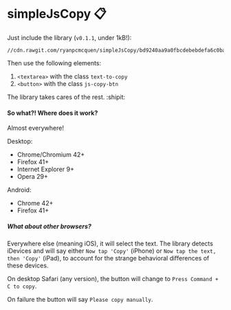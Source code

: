 # simpleJsCopy :clipboard:

Just include the library (`v0.1.1`, under 1kB!):

    //cdn.rawgit.com/ryanpcmcquen/simpleJsCopy/bd9240aa9a0fbcdebebdefa6c0ba0185f7a36d51/simpleJsCopy.min.js

Then use the following elements:

1. `<textarea>` with the class `text-to-copy`
2. `<button>` with the class `js-copy-btn`

The library takes cares of the rest. :shipit:

#### So what?! Where does it work?

Almost everywhere!

Desktop:

- Chrome/Chromium 42+
- Firefox 41+
- Internet Explorer 9+
- Opera 29+

Android:

- Chrome 42+
- Firefox 41+

##### What about other browsers?

Everywhere else (meaning iOS), it will select the text. The library detects iDevices and will say either `Now tap 'Copy'` (iPhone) or `Now tap the text, then 'Copy'` (iPad), to account for the strange behavioral differences of these devices.

On desktop Safari (any version), the button will change to `Press Command + C to copy`.

On failure the button will say `Please copy manually`.

